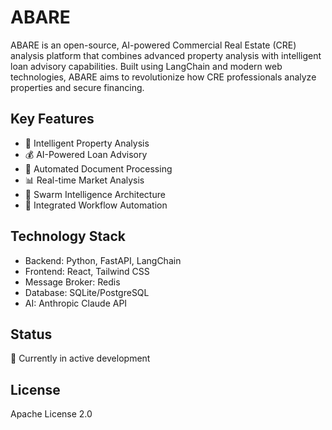 # ABARE 

ABARE is an open-source, AI-powered Commercial Real Estate (CRE) analysis platform that combines advanced property analysis with intelligent loan advisory capabilities. Built using LangChain and modern web technologies, ABARE aims to revolutionize how CRE professionals analyze properties and secure financing.

## Key Features

- 🏢 Intelligent Property Analysis
- 💰 AI-Powered Loan Advisory
- 📄 Automated Document Processing
- 📊 Real-time Market Analysis
- 🤖 Swarm Intelligence Architecture
- 🔄 Integrated Workflow Automation

## Technology Stack

- Backend: Python, FastAPI, LangChain
- Frontend: React, Tailwind CSS
- Message Broker: Redis
- Database: SQLite/PostgreSQL
- AI: Anthropic Claude API

## Status

🚧 Currently in active development 

## License

Apache License 2.0
